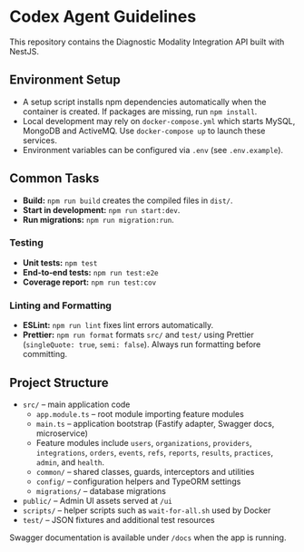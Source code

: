 # Codex Agent Guidelines

This repository contains the Diagnostic Modality Integration API built with NestJS.

## Environment Setup

- A setup script installs npm dependencies automatically when the container is created. If packages are missing, run
  `npm install`.
- Local development may rely on `docker-compose.yml` which starts MySQL, MongoDB and ActiveMQ. Use `docker-compose up`
  to launch these services.
- Environment variables can be configured via `.env` (see `.env.example`).

## Common Tasks

- **Build:** `npm run build` creates the compiled files in `dist/`.
- **Start in development:** `npm run start:dev`.
- **Run migrations:** `npm run migration:run`.

### Testing

- **Unit tests:** `npm test`
- **End‑to‑end tests:** `npm run test:e2e`
- **Coverage report:** `npm run test:cov`

### Linting and Formatting

- **ESLint:** `npm run lint` fixes lint errors automatically.
- **Prettier:** `npm run format` formats `src/` and `test/` using Prettier (`singleQuote: true`, `semi: false`). Always
  run formatting before committing.

## Project Structure

- `src/` – main application code
    - `app.module.ts` – root module importing feature modules
    - `main.ts` – application bootstrap (Fastify adapter, Swagger docs, microservice)
    - Feature modules include `users`, `organizations`, `providers`, `integrations`, `orders`, `events`, `refs`,
      `reports`, `results`, `practices`, `admin`, and `health`.
    - `common/` – shared classes, guards, interceptors and utilities
    - `config/` – configuration helpers and TypeORM settings
    - `migrations/` – database migrations
- `public/` – Admin UI assets served at `/ui`
- `scripts/` – helper scripts such as `wait-for-all.sh` used by Docker
- `test/` – JSON fixtures and additional test resources

Swagger documentation is available under `/docs` when the app is running.

